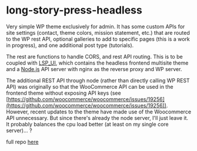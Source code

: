 # long-story-press-headless

Very simple WP theme exclusively for admin. It has some custom APIs for site settings (contact, theme colors, mission statement, etc.) that are routed to the WP rest API, optional galleries to add to specific pages (this is a work in progress), and one additional post type (tutorials).

The rest are functions to handle CORS, and rest API routing. This is to be coupled with [LSP_UI](https://github.com/LongStoryMedia/LongStoryPress/tree/master/LSP_UI), which contains the headless frontend multisite theme and a [Node.js](https://nodejs.org/en/) API server with nginx as the reverse proxy and WP server.

The additional REST API through node (rather than directly calling WP REST API) was originally so that the WooCommerce API can be used in the frontend theme without exposing API keys (see [https://github.com/woocommerce/woocommerce/issues/19256](https://github.com/woocommerce/woocommerce/issues/19256)). However, recent updates to the theme have made use of the Woocommerce API unnecessary. But since there's already the node server, I'll just leave it. It probably balances the cpu load better (at least on my single core server)... ?

full repo [here](https://github.com/LongStoryMedia/LongStoryPress)
